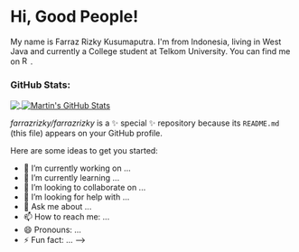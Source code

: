 <h1 align="left">Hi, Good People! <img src="https://raw.githubusercontent.com/MartinHeinz/MartinHeinz/master/wave.gif" width="10px"></h1> 

<p align="left">My name is Farraz Rizky Kusumaputra. I'm from Indonesia, living in West Java and currently a College student at Telkom University. You can find me on <a href="https://linkedin.com/in/farrazrizky" target="_blank"><img src="https://upload.wikimedia.org/wikipedia/commons/thumb/c/ca/LinkedIn_logo_initials.png/768px-LinkedIn_logo_initials.png" alt="Renaldo Fareza Tambunan" width="15" heigth="15"/></a>.</p>

<h3 align="left">GitHub Stats:</h3>
<a href="https://github.com/farrazrizky/farrazrizky">
  <img align="center" src="https://github-readme-stats.vercel.app/api/top-langs/?username=farrazrizky&hide=html,tex&title_color=ffffff&text_color=c9cacc&icon_color=2bbc8a&bg_color=1d1f21&langs_count=3" />
</a>
<a href="https://github.com/farrazrizky/farrazrizky">
  <img align="center" src="https://github-readme-stats.vercel.app/api?username=farrazrizky&show_icons=true&line_height=27&count_private=true&title_color=ffffff&text_color=c9cacc&icon_color=2bbc8a&bg_color=1d1f21" alt="Martin's GitHub Stats" />
</a>

*farrazrizky/farrazrizky* is a ✨ special ✨ repository because its `README.md` (this file) appears on your GitHub profile.

Here are some ideas to get you started:

- 🔭 I’m currently working on ...
- 🌱 I’m currently learning ...
- 👯 I’m looking to collaborate on ...
- 🤔 I’m looking for help with ...
- 💬 Ask me about ...
- 📫 How to reach me: ...
- 😄 Pronouns: ...
- ⚡ Fun fact: ...
-->

